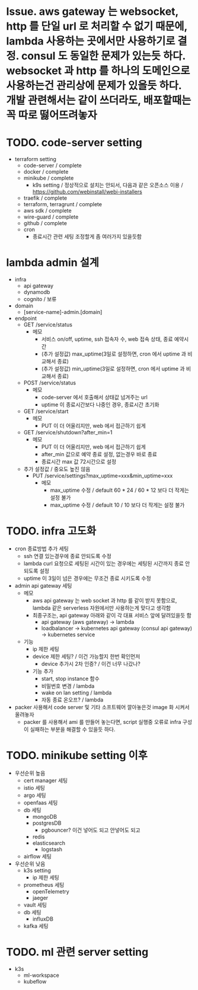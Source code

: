 # Issue. aws gateway 는 websocket, http 를 단일 url 로 처리할 수 없기 때문에, lambda 사용하는 곳에서만 사용하기로 결정. consul 도 동일한 문제가 있는듯 하다. websocket 과 http 를 하나의 도메인으로 사용하는건 관리상에 문제가 있을듯 하다. 개발 관련해서는 같이 쓰더라도, 배포할때는 꼭 따로 떯어뜨려놓자

# TODO. code-server setting

- terraform setting
  - code-server / complete
  - docker / complete
  - minikube / complete
    - k9s setting / 정상적으로 설치는 안되서, 다음과 같은 오픈소스 이용 / https://github.com/webinstall/webi-installers
  - traefik / complete
  - terraform, terragrunt / complete
  - aws sdk / complete
  - wire-guard / complete
  - github / complete
  - cron
    - 종료시간 관련 세팅 조정할게 좀 여러가지 있을듯함

# lambda admin 설계

- infra
  - api gateway
  - dynamodb
  - cognito / 보류
- domain
  - [service-name]-admin.[domain]
- endpoint
  - GET /service/status
    - 메모
      - 서비스 on/off, uptime, ssh 접속자 수, web 접속 상태, 종료 예약시간
      - (추가 설정값) max_uptime(3일로 설정하면, cron 에서 uptime 과 비교해서 종료)
      - (추가 설정값) min_uptime(3일로 설정하면, cron 에서 uptime 과 비교해서 종료)
  - POST /service/status
    - 메모
      - code-server 에서 호출해서 상태값 넘겨주는 url
      - uptime 이 종료시간보다 나중인 경우, 종료시간 초기화
  - GET /service/start
    - 메모
      - PUT 이 더 어울리지만, web 에서 접근하기 쉽게
  - GET /service/shutdown?after_min=1
    - 메모
      - PUT 이 더 어울리지만, web 에서 접근하기 쉽게
      - after_min 값으로 예약 종료 설정, 없는경우 바로 종료
      - 종료시간 max 값 72시간으로 설정
  - 추가 설정값 / 중요도 높진 않음
    - PUT /service/settings?max_uptime=xxx&min_uptime=xxx
      - 메모
        - max_uptime 수정 / default 60 \* 24 / 60 \* 12 보다 더 작게는 설정 불가
        - max_uptime 수정 / default 10 / 10 보다 더 작게는 설정 불가

# TODO. infra 고도화

- cron 종료방법 추가 세팅
  - ssh 연결 있는경우에 종료 안되도록 수정
  - lambda curl 요청으로 세팅된 시간이 있는 경우에는 세팅된 시간까지 종료 안되도록 설정
  - uptime 이 3일이 넘은 경우에는 무조건 종료 시키도록 수정
- admin api gateway 세팅
  - 메모
    - aws api gateway 는 web socket 과 http 를 같이 받지 못함으로, lambda 같은 serverless 자원에서만 사용하는게 맞다고 생각함
    - 최종구조는, api gateway 아래와 같이 각 대표 서비스 앞에 달려있을듯 함
      - api gateway (aws gateway) -> lambda
      - loadbalancer -> kubernetes api gateway (consul api gateway) -> kubernetes service
  - 기능
    - ip 제한 세팅
    - device 제한 세팅? / 이건 가능할지 한번 확인먼저
      - device 추가시 2차 인증? / 이건 너무 나갔나?
    - 기능 추가
      - start, stop instance 함수
      - 비밀번호 변경 / lambda
      - wake on lan setting / lambda
      - 자동 종료 온오프? / lambda
- packer 사용해서 code server 및 기타 소프트웨어 깔아놓은것 image 화 시켜서 올려놓자
  - packer 를 사용해서 ami 를 만들어 놓는다면, script 실행중 오류로 infra 구성이 실패하는 부분을 해결할 수 있을듯 하다.

# TODO. minikube setting 이후

- 우선순위 높음
  - cert manager 세팅
  - istio 세팅
  - argo 세팅
  - openfaas 세팅
  - db 세팅
    - mongoDB
    - postgresDB
      - pgbouncer? 이건 넣어도 되고 안넣어도 되고
    - redis
    - elasticsearch
      - logstash
  - airflow 세팅
- 우선순위 낮음
  - k3s setting
    - ip 제한 세팅
  - prometheus 세팅
    - openTelemetry
    - jaeger
  - vault 세팅
  - db 세팅
    - influxDB
  - kafka 세팅

# TODO. ml 관련 server setting

- k3s
  - ml-workspace
  - kubeflow
